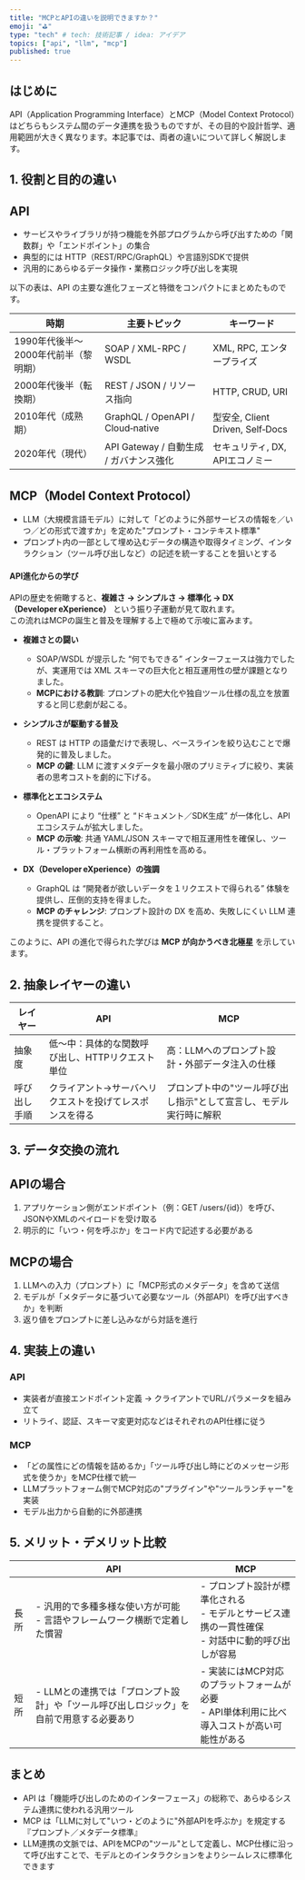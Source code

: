 ```yaml
---
title: "MCPとAPIの違いを説明できますか？"
emoji: "⛳"
type: "tech" # tech: 技術記事 / idea: アイデア
topics: ["api", "llm", "mcp"]
published: true
---
```


## はじめに

API（Application Programming Interface）とMCP（Model Context Protocol）はどちらもシステム間のデータ連携を扱うものですが、その目的や設計哲学、適用範囲が大きく異なります。本記事では、両者の違いについて詳しく解説します。

## 1. 役割と目的の違い

## API

- サービスやライブラリが持つ機能を外部プログラムから呼び出すための「関数群」や「エンドポイント」の集合
- 典型的には HTTP（REST/RPC/GraphQL）や言語別SDKで提供
- 汎用的にあらゆるデータ操作・業務ロジック呼び出しを実現

以下の表は、API の主要な進化フェーズと特徴をコンパクトにまとめたものです。

| 時期 | 主要トピック | キーワード |
| --- | --- | --- |
| 1990年代後半〜2000年代前半（黎明期） | SOAP / XML-RPC / WSDL | XML, RPC, エンタープライズ |
| 2000年代後半（転換期） | REST / JSON / リソース指向 | HTTP, CRUD, URI |
| 2010年代（成熟期） | GraphQL / OpenAPI / Cloud‑native | 型安全, Client Driven, Self‑Docs |
| 2020年代（現代） | API Gateway / 自動生成 / ガバナンス強化 | セキュリティ, DX, APIエコノミー |

## MCP（Model Context Protocol）

- LLM（大規模言語モデル）に対して「どのように外部サービスの情報を／いつ／どの形式で渡すか」を定めた"プロンプト・コンテキスト標準"
- プロンプト内の一部として埋め込むデータの構造や取得タイミング、インタラクション（ツール呼び出しなど）の記述を統一することを狙いとする

#### API進化からの学び

APIの歴史を俯瞰すると、**複雑さ → シンプルさ → 標準化 → DX（Developer eXperience）** という振り子運動が見て取れます。  
この流れはMCPの誕生と普及を理解する上で極めて示唆に富みます。

- **複雑さとの闘い**  
  - SOAP/WSDL が提示した “何でもできる” インターフェースは強力でしたが、実運用では XML スキーマの巨大化と相互運用性の壁が課題となりました。  
  - **MCPにおける教訓**: プロンプトの肥大化や独自ツール仕様の乱立を放置すると同じ悲劇が起こる。

- **シンプルさが駆動する普及**  
  - REST は HTTP の語彙だけで表現し、ベースラインを絞り込むことで爆発的に普及しました。  
  - **MCP の鍵**: LLM に渡すメタデータを最小限のプリミティブに絞り、実装者の思考コストを劇的に下げる。

- **標準化とエコシステム**  
  - OpenAPI により “仕様” と “ドキュメント／SDK生成” が一体化し、API エコシステムが拡大しました。  
  - **MCP の示唆**: 共通 YAML/JSON スキーマで相互運用性を確保し、ツール・プラットフォーム横断の再利用性を高める。

- **DX（Developer eXperience）の強調**  
  - GraphQL は “開発者が欲しいデータを１リクエストで得られる” 体験を提供し、圧倒的支持を得ました。  
  - **MCP のチャレンジ**: プロンプト設計の DX を高め、失敗しにくい LLM 連携を提供すること。

このように、API の進化で得られた学びは **MCP が向かうべき北極星** を示しています。



## 2. 抽象レイヤーの違い

| レイヤー | API | MCP |
|----------|-----|-----|
| 抽象度 | 低〜中：具体的な関数呼び出し、HTTPリクエスト単位 | 高：LLMへのプロンプト設計・外部データ注入の仕様 |
| 呼び出し手順 | クライアント→サーバへリクエストを投げてレスポンスを得る | プロンプト中の"ツール呼び出し指示"として宣言し、モデル実行時に解釈 |

## 3. データ交換の流れ

## APIの場合

1. アプリケーション側がエンドポイント（例：GET /users/{id}）を呼び、JSONやXMLのペイロードを受け取る
2. 明示的に「いつ・何を呼ぶか」をコード内で記述する必要がある

## MCPの場合

1. LLMへの入力（プロンプト）に「MCP形式のメタデータ」を含めて送信
2. モデルが「メタデータに基づいて必要なツール（外部API）を呼び出すべきか」を判断
3. 返り値をプロンプトに差し込みながら対話を進行

## 4. 実装上の違い

### API

- 実装者が直接エンドポイント定義 → クライアントでURL/パラメータを組み立て
- リトライ、認証、スキーマ変更対応などはそれぞれのAPI仕様に従う

### MCP

- 「どの属性にどの情報を詰めるか」「ツール呼び出し時にどのメッセージ形式を使うか」をMCP仕様で統一
- LLMプラットフォーム側でMCP対応の"プラグイン"や"ツールランチャー"を実装
- モデル出力から自動的に外部連携

## 5. メリット・デメリット比較

|  | API | MCP |
|--|-----|-----|
| 長所 | - 汎用的で多種多様な使い方が可能<br>- 言語やフレームワーク横断で定着した慣習 | - プロンプト設計が標準化される<br>- モデルとサービス連携の一貫性確保<br>- 対話中に動的呼び出しが容易 |
| 短所 | - LLMとの連携では「プロンプト設計」や「ツール呼び出しロジック」を自前で用意する必要あり | - 実装にはMCP対応のプラットフォームが必要<br>- API単体利用に比べ導入コストが高い可能性がある |

## まとめ

- API は「機能呼び出しのためのインターフェース」の総称で、あらゆるシステム連携に使われる汎用ツール
- MCP は「LLMに対して"いつ・どのように"外部APIを呼ぶか」を規定する『プロンプト／メタデータ標準』
- LLM連携の文脈では、APIをMCPの"ツール"として定義し、MCP仕様に沿って呼び出すことで、モデルとのインタラクションをよりシームレスに標準化できます
